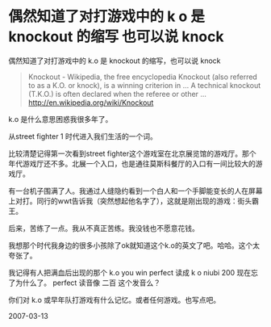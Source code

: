 # 偶然知道了对打游戏中的 k o 是 knockout 的缩写 也可以说 knock

偶然知道了对打游戏中的 k.o 是 knockout 的缩写，也可以说 knock

> Knockout - Wikipedia, the free encyclopedia
> Knockout (also referred to as a K.O. or knock), is a winning criterion in ... A technical knockout (T.K.O.) is often declared when the referee or other ...
> http://en.wikipedia.org/wiki/Knockout 

k.o 是什么意思困惑我很多年了。

从street fighter 1 时代进入我们生活的一个词。

比较清楚记得第一次看到street fighter这个游戏室在北京展览馆的游戏厅。那个年代游戏厅还不多。北展一个入口，也是通往莫斯科餐厅的入口有一间比较大的游戏厅。

有一台机子围满了人。我通过人缝隐约看到一个白人和一个手脚能变长的人在屏幕上对打。同行的wwt告诉我（突然想起他名字了），这就是刚出现的游戏：街头霸王。

后来，苦练了一点。我从不真正苦练。我没钱也不愿意花钱。

我想那个时代我身边的很多小孩除了ok就知道这个k.o的英文了吧。哈哈。这个太夸张了。

我记得有人把满血后出现的那个 k.o you win perfect 读成 k o niubi 200 现在忘了为什么了。 perfect 读音像 二百 这个发音么？

你们对 k.o 或早年队打游戏有什么记忆。或者任何游戏。也写点吧。

2007-03-13